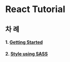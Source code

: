 # React Tutorial

## 차 례

#### 1. [Getting Started](./docs/chapter-01-getting-started.md)  
#### 2. [Style using SASS](./docs/chapter-02-style-using-sass.md)  

